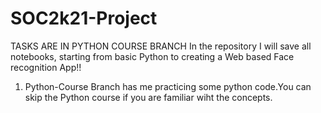# SOC2k21-Project
TASKS ARE IN PYTHON COURSE BRANCH
In the repository I will save all notebooks, starting from basic Python to creating a Web based Face recognition App!!
1. Python-Course Branch has me practicing some python code.You can skip the Python course if you are familiar wiht the concepts.

